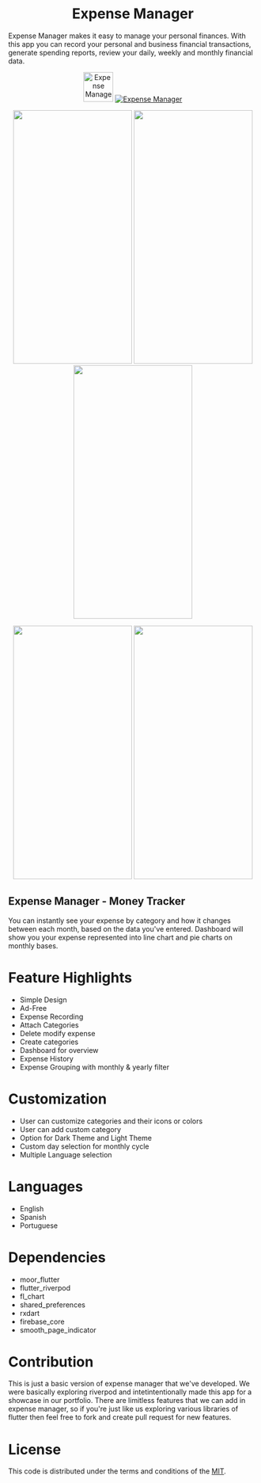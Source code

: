 <h1 align="center">
Expense Manager
</h1>

Expense Manager makes it easy to manage your personal finances. With this app you can record your personal and business financial transactions, generate spending reports, review your daily, weekly and monthly financial data.

<p align="center">
  <a href="https://apps.apple.com/us/app/expense-manager-money-saver/id1556849821"><img src="https://developer.apple.com/app-store/marketing/guidelines/images/badge-example-preferred.png" height="60" alt="Expense Manager" title="Expense Manager"/></a>
    <a href="https://play.google.com/store/apps/details?id=com.nividata.expense_manager"><img src="https://developer.android.com/images/brand/en_app_rgb_wo_60.png" alt="Expense Manager" title="Expense Manager"/></a>
</p>

<p align="center">
<img src="https://github.com/jaysavsani07/expense-manager/blob/development/images/onboarding.gif" height="512" width="240">
<img src="https://github.com/jaysavsani07/expense-manager/blob/development/images/page_1.png" height="512" width="240">
<img src="https://github.com/jaysavsani07/expense-manager/blob/development/images/page_2.png" height="512" width="240">
</p>

<p align="center">
<img src="https://github.com/jaysavsani07/expense-manager/blob/development/images/page_3.png" height="512" width="240">
<img src="https://github.com/jaysavsani07/expense-manager/blob/development/images/page_4.png" height="512" width="240">
</p>

## Expense Manager - Money Tracker

You can instantly see your expense by category and how it changes between each month, based on the data you've entered. Dashboard will show you your expense represented into line chart and pie charts on monthly bases.

# Feature Highlights
- Simple Design
- Ad-Free
- Expense Recording
- Attach Categories
- Delete modify expense
- Create categories
- Dashboard for overview
- Expense History
- Expense Grouping with monthly & yearly filter

# Customization
-  User can customize categories and their icons or colors
-  User can add custom category
- Option for Dark Theme and Light Theme
- Custom day selection for monthly cycle
- Multiple Language selection

# Languages
- English
- Spanish
- Portuguese

# Dependencies
- moor_flutter
- flutter_riverpod
- fl_chart
- shared_preferences
- rxdart
- firebase_core
- smooth_page_indicator

# Contribution
This is just a basic version of expense manager that we've developed. We were basically exploring riverpod and intetintentionally made this app for a showcase in our portfolio. There are limitless features that we can add in expense manager, so if you're just like us exploring various libraries of flutter then feel free to fork and create pull request for new features.

# License
This code is distributed under the terms and conditions of the [MIT](LICENSE).
